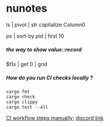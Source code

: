 # nunotes

ls | pivot | str capitalize Column0

ps | sort-by pid | first 10

##### the way to show value::record
$t1x | get 0 | grid

##### How do you run CI checks locally ?

```
cargo fmt
cargo check
cargo clippy
cargo test --all
```

[CI workflow steps manually](https://github.com/nushell/engine-q/blob/main/.github/workflows/ci.yml); 
[discord link](https://discord.com/channels/601130461678272522/889232844101156914/904688334578794516)
